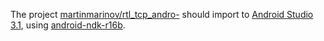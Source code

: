 The project [martinmarinov/rtl_tcp_andro-](https://github.com/martinmarinov/rtl_tcp_andro-) should import to [Android Studio 3.1](https://redirector.gvt1.com/edgedl/android/studio/ide-zips/3.1.0.16/android-studio-ide-173.4670197-windows.zip), using [android-ndk-r16b](https://dl.google.com/android/repository/android-ndk-r16b-windows-x86_64.zip).